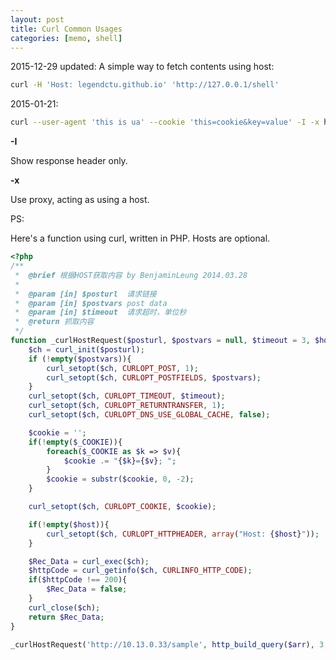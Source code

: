 ```yaml
---
layout: post
title: Curl Common Usages
categories: [memo, shell]
---
```


2015-12-29 updated:
A simple way to fetch contents using host:

```bash
curl -H 'Host: legendctu.github.io' 'http://127.0.0.1/shell'
```

2015-01-21:

```bash
curl --user-agent 'this is ua' --cookie 'this=cookie&key=value' -I -x host:port 'http://legendctu.github.io'
```

**-I**

Show response header only.


**-x**

Use proxy, acting as using a host.


PS:

  Here's a function using curl, written in PHP. Hosts are optional.

```php
<?php
/**
 *  @brief 根据HOST获取内容 by BenjaminLeung 2014.03.28
 *  
 *  @param [in] $posturl  请求链接
 *  @param [in] $postvars post data
 *  @param [in] $timeout  请求超时，单位秒
 *  @return 抓取内容
 */
function _curlHostRequest($posturl, $postvars = null, $timeout = 3, $host = '') {
    $ch = curl_init($posturl);
    if (!empty($postvars)){
        curl_setopt($ch, CURLOPT_POST, 1);
        curl_setopt($ch, CURLOPT_POSTFIELDS, $postvars);
    }
    curl_setopt($ch, CURLOPT_TIMEOUT, $timeout);
    curl_setopt($ch, CURLOPT_RETURNTRANSFER, 1);
    curl_setopt($ch, CURLOPT_DNS_USE_GLOBAL_CACHE, false);

    $cookie = '';
    if(!empty($_COOKIE)){
        foreach($_COOKIE as $k => $v){
            $cookie .= "{$k}={$v}; ";
        }
        $cookie = substr($cookie, 0, -2);
    }

    curl_setopt($ch, CURLOPT_COOKIE, $cookie);

    if(!empty($host)){
        curl_setopt($ch, CURLOPT_HTTPHEADER, array("Host: {$host}"));
    }

    $Rec_Data = curl_exec($ch);
    $httpCode = curl_getinfo($ch, CURLINFO_HTTP_CODE);
    if($httpCode !== 200){
        $Rec_Data = false;
    }
    curl_close($ch);
    return $Rec_Data;
}

_curlHostRequest('http://10.13.0.33/sample', http_build_query($arr), 3, 'legendctu.github.io');
```

